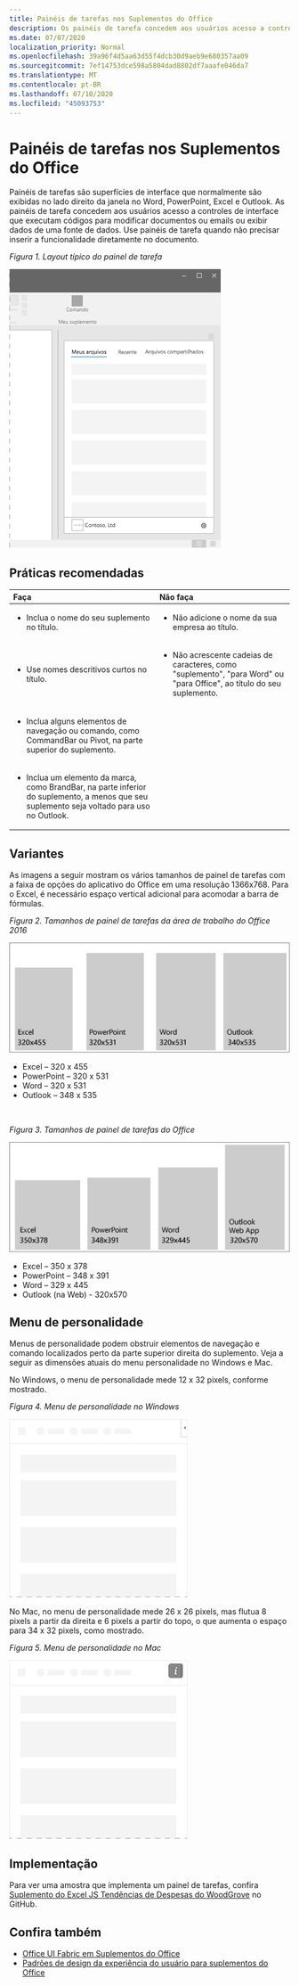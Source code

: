 ```yaml
---
title: Painéis de tarefas nos Suplementos do Office
description: Os painéis de tarefa concedem aos usuários acesso a controles de interface que executam códigos para modificar documentos ou emails ou exibir dados de uma fonte de dados.
ms.date: 07/07/2020
localization_priority: Normal
ms.openlocfilehash: 39a96f4d5aa63d55f4dcb30d9aeb9e680357aa09
ms.sourcegitcommit: 7ef14753dce598a5804dad8802df7aaafe046da7
ms.translationtype: MT
ms.contentlocale: pt-BR
ms.lasthandoff: 07/10/2020
ms.locfileid: "45093753"
---
```

# <a name="task-panes-in-office-add-ins"></a>Painéis de tarefas nos Suplementos do Office
 
Painéis de tarefas são superfícies de interface que normalmente são exibidas no lado direito da janela no Word, PowerPoint, Excel e Outlook. As painéis de tarefa concedem aos usuários acesso a controles de interface que executam códigos para modificar documentos ou emails ou exibir dados de uma fonte de dados. Use painéis de tarefa quando não precisar inserir a funcionalidade diretamente no documento.

*Figura 1. Layout típico do painel de tarefa*

![Imagem exibindo um layout típico do painel de tarefas](../images/overview-with-app-task-pane.png)

## <a name="best-practices"></a>Práticas recomendadas

|**Faça**|**Não faça**|
|:-----|:--------|
|<ul><li>Inclua o nome do seu suplemento no título.</li></ul>|<ul><li>Não adicione o nome da sua empresa ao título.</li></ul>|
|<ul><li>Use nomes descritivos curtos no título.</li></ul>|<ul><li>Não acrescente cadeias de caracteres, como "suplemento", "para Word" ou "para Office", ao título do seu suplemento.</li></ul>|
|<ul><li>Inclua alguns elementos de navegação ou comando, como CommandBar ou Pivot, na parte superior do suplemento.</li></ul>||
|<ul><li>Inclua um elemento da marca, como BrandBar, na parte inferior do suplemento, a menos que seu suplemento seja voltado para uso no Outlook.</li></ul>||


## <a name="variants"></a>Variantes

As imagens a seguir mostram os vários tamanhos de painel de tarefas com a faixa de opções do aplicativo do Office em uma resolução 1366x768. Para o Excel, é necessário espaço vertical adicional para acomodar a barra de fórmulas.  

*Figura 2. Tamanhos de painel de tarefas da área de trabalho do Office 2016*

![Imagem exibindo os tamanhos de painel de tarefas da área de trabalho em 1366 x 768](../images/office-2016-taskpane-sizes.png)

- Excel – 320 x 455
- PowerPoint – 320 x 531
- Word – 320 x 531
- Outlook – 348 x 535

<br/>

*Figura 3. Tamanhos de painel de tarefas do Office*

![Imagem exibindo os tamanhos de painel de tarefas da área de trabalho em 1366 x 768](../images/office-365-taskpane-sizes.png)

- Excel – 350 x 378
- PowerPoint – 348 x 391
- Word – 329 x 445
- Outlook (na Web) - 320x570

## <a name="personality-menu"></a>Menu de personalidade

Menus de personalidade podem obstruir elementos de navegação e comando localizados perto da parte superior direita do suplemento. Veja a seguir as dimensões atuais do menu personalidade no Windows e Mac.

No Windows, o menu de personalidade mede 12 x 32 pixels, conforme mostrado.

*Figura 4. Menu de personalidade no Windows*

![Imagem mostrando o menu do personalidade na área de trabalho do Windows](../images/personality-menu-win.png)

No Mac, no menu de personalidade mede 26 x 26 pixels, mas flutua 8 pixels a partir da direita e 6 pixels a partir do topo, o que aumenta o espaço para 34 x 32 pixels, como mostrado.

*Figura 5. Menu de personalidade no Mac*

![Imagem mostrando o menu de personalidade na área de trabalho do Mac](../images/personality-menu-mac.png)

## <a name="implementation"></a>Implementação

Para ver uma amostra que implementa um painel de tarefas, confira [Suplemento do Excel JS Tendências de Despesas do WoodGrove](https://github.com/OfficeDev/Excel-Add-in-WoodGrove-Expense-Trends) no GitHub. 


## <a name="see-also"></a>Confira também

- [Office UI Fabric em Suplementos do Office](office-ui-fabric.md) 
- [Padrões de design da experiência do usuário para suplementos do Office](../design/ux-design-pattern-templates.md)

